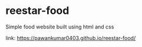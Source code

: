 # reestar-food
Simple food website built using html and css

link: https://pawankumar0403.github.io/reestar-food/


